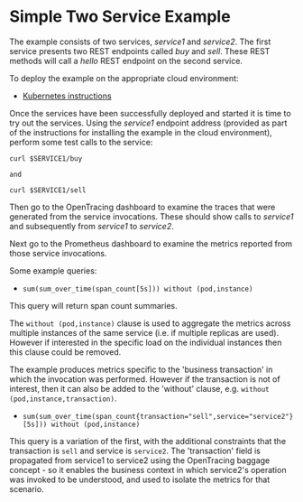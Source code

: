 # Simple Two Service Example

The example consists of two services, _service1_ and _service2_. The first service presents two REST endpoints
called _buy_ and _sell_. These REST methods will call a _hello_ REST endpoint on the second service.

To deploy the example on the appropriate cloud environment:

* [Kubernetes instructions](Kubernetes.md)

Once the services have been successfully deployed and started it is time to try out the services. Using
the _service1_ endpoint address (provided as part of the instructions for installing the example in
the cloud environment), perform some test calls to the service:

```
curl $SERVICE1/buy

and

curl $SERVICE1/sell
```

Then go to the OpenTracing dashboard to examine the traces that were generated from the service invocations. These
should show calls to _service1_ and subsequently from _service1_ to _service2_.

Next go to the Prometheus dashboard to examine the metrics reported from those service invocations.

Some example queries:

* `sum(sum_over_time(span_count[5s])) without (pod,instance)`

This query will return span count summaries.

The `without (pod,instance)` clause is used to aggregate the metrics across multiple instances of the same service (i.e. if multiple replicas are used). However if interested in the specific load on the individual instances then this clause could be removed.

The example produces metrics specific to the 'business transaction' in which the invocation was performed. However if the transaction is not of interest, then it can also be added to the 'without' clause, e.g. `without (pod,instance,transaction)`.

* `sum(sum_over_time(span_count{transaction="sell",service="service2"}[5s])) without (pod,instance)`

This query is a variation of the first, with the additional constraints that the transaction is `sell` and service is `service2`. The 'transaction' field is propagated from service1 to service2 using the OpenTracing baggage concept - so it enables the business context in which service2's operation was invoked to be understood, and used to isolate the metrics for that scenario.


